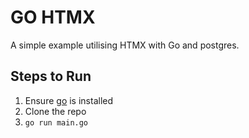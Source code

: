 # GO HTMX

A simple example utilising HTMX with Go and postgres.

## Steps to Run
1. Ensure [go](https://go.dev/doc/install) is installed
2. Clone the repo
3. `go run main.go`